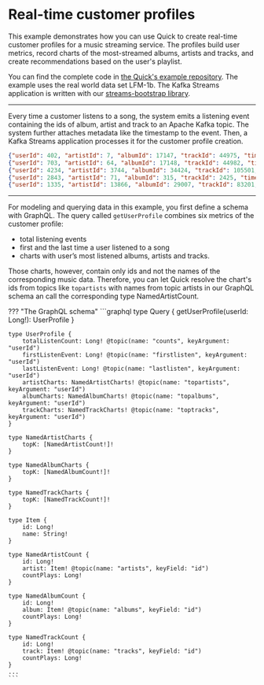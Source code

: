 # Real-time customer profiles

This example demonstrates how you can use Quick to create real-time customer profiles for a music streaming service.
The profiles build user metrics,
record charts of the most-streamed albums, artists and tracks,
and create recommendations based on the user's playlist.

You can find the complete code in [the Quick's example repository](https://github.com/bakdata/quick-examples).
The example uses the real world data set LFM-1b.
The Kafka Streams application is written with
our [streams-bootstrap library](https://github.com/bakdata/streams-bootstrap).

---

Every time a customer listens to a song, the system emits a listening event containing the ids of album,
artist and track to an Apache Kafka topic.
The system further attaches metadata like the timestamp to the event.
Then, a Kafka Streams application processes it for the customer profile creation.

```json title="Exemplary listening events"
{"userId": 402, "artistId": 7, "albumId": 17147, "trackId": 44975, "timestamp": 1568052379}
{"userId": 703, "artistId": 64, "albumId": 17148, "trackId": 44982, "timestamp": 1568052379}
{"userId": 4234, "artistId": 3744, "albumId": 34424, "trackId": 105501, "timestamp": 1568052382}
{"userId": 2843, "artistId": 71, "albumId": 315, "trackId": 2425, "timestamp": 1568052383}
{"userId": 1335, "artistId": 13866, "albumId": 29007, "trackId": 83201, "timestamp": 1568052385}
```

---

For modeling and querying data in this example, you first define a schema with GraphQL.
The query called `getUserProfile` combines six metrics of the customer profile:

- total listening events
- first and the last time a user listened to a song 
- charts with user’s most listened albums, artists and tracks.

Those charts, however, contain only ids and not the names of the corresponding music data.
Therefore, you can let Quick resolve the chart's ids from topics like `topartists` with names from topic artists in our GraphQL schema an call the corresponding type NamedArtistCount.


??? "The GraphQL schema"
    ```graphql
    type Query {
        getUserProfile(userId: Long!): UserProfile
    }

    type UserProfile {
        totalListenCount: Long! @topic(name: "counts", keyArgument: "userId")
        firstListenEvent: Long! @topic(name: "firstlisten", keyArgument: "userId")
        lastListenEvent: Long! @topic(name: "lastlisten", keyArgument: "userId")
        artistCharts: NamedArtistCharts! @topic(name: "topartists", keyArgument: "userId")
        albumCharts: NamedAlbumCharts! @topic(name: "topalbums", keyArgument: "userId")
        trackCharts: NamedTrackCharts! @topic(name: "toptracks", keyArgument: "userId")
    }

    type NamedArtistCharts {
        topK: [NamedArtistCount!]!
    }

    type NamedAlbumCharts {
        topK: [NamedAlbumCount!]!
    }

    type NamedTrackCharts {
        topK: [NamedTrackCount!]!
    }

    type Item {
        id: Long!
        name: String!
    }

    type NamedArtistCount {
        id: Long!
        artist: Item! @topic(name: "artists", keyField: "id")
        countPlays: Long!
    }

    type NamedAlbumCount {
        id: Long!
        album: Item! @topic(name: "albums", keyField: "id")
        countPlays: Long!
    }

    type NamedTrackCount {
        id: Long!
        track: Item! @topic(name: "tracks", keyField: "id")
        countPlays: Long!
    }
    ...
    ```
